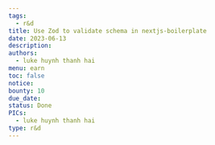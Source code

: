 ```yaml
---
tags:
  - r&d
title: Use Zod to validate schema in nextjs-boilerplate
date: 2023-06-13
description:
authors:
  - luke huynh thanh hai
menu: earn
toc: false
notice:
bounty: 10
due_date:
status: Done
PICs:
  - luke huynh thanh hai
type: r&d
---
```

